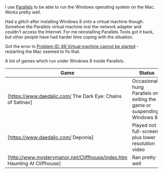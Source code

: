 I use [Parallels](https://www.parallels.com/products/desktop/)
to be able to run the Windows operating system on the Mac.
Works pretty well.

Had a glitch after installing Windows 8 onto a virtual
machine though.  Somehow the Parallels virtual machine
lost the network adapter and couldn't access the Internet.
For me reinstalling Parallels Tools got it back, but
other people have had harder time coping with the situation.

Got the error in [Problem ID: 68 Virtual machine cannot be started](https://kb.parallels.com/en/9231) - restarting the Mac seemed to fix that.

A list of games which run under Windows 8 inside Parallels.

Game|Status
-|-
[https://www.daedalic.com/ The Dark Eye: Chains of Satinav]|Occasionally hung Parallels on exiting the game or suspending Windows 8
[https://www.daedalic.com/ Deponia]|Played not full-screen plus lower resolution video
[http://www.mysterymanor.net/Cliffhouse/index.htm Haunting At Cliffhouse]|Ran pretty well

